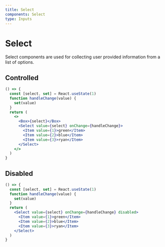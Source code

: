 ```yaml
---
title: Select
components: Select
type: Inputs
---
```


# Select

<p class="description">Select components are used for collecting user provided information from a list of options.</p>

## Controlled

```jsx
() => {
  const [select, set] = React.useState(1)
  function handleChange(value) {
    set(value)
  }
  return (
    <>
      <Box>{select}</Box>
      <Select value={select} onChange={handleChange}>
        <Item value={1}>green</Item>
        <Item value={2}>blue</Item>
        <Item value={3}>ryan</Item>
      </Select>
    </>
  )
}
```

## Disabled

```jsx
() => {
  const [select, set] = React.useState(1)
  function handleChange(value) {
    set(value)
  }
  return (
    <Select value={select} onChange={handleChange} disabled>
      <Item value={1}>green</Item>
      <Item value={2}>blue</Item>
      <Item value={3}>ryan</Item>
    </Select>
  )
}
```
